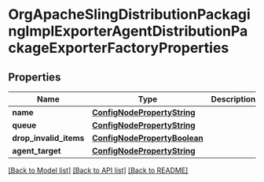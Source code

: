 # OrgApacheSlingDistributionPackagingImplExporterAgentDistributionPackageExporterFactoryProperties

## Properties
Name | Type | Description | Notes
------------ | ------------- | ------------- | -------------
**name** | [**ConfigNodePropertyString**](ConfigNodePropertyString.md) |  | [optional] 
**queue** | [**ConfigNodePropertyString**](ConfigNodePropertyString.md) |  | [optional] 
**drop_invalid_items** | [**ConfigNodePropertyBoolean**](ConfigNodePropertyBoolean.md) |  | [optional] 
**agent_target** | [**ConfigNodePropertyString**](ConfigNodePropertyString.md) |  | [optional] 

[[Back to Model list]](../README.md#documentation-for-models) [[Back to API list]](../README.md#documentation-for-api-endpoints) [[Back to README]](../README.md)


